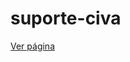 # suporte-civa

[Ver página](https://github.com/Forsoft-Academy-Full-Stack/suporte-civa/tree/versao-descontinuada/layout/index.html)
